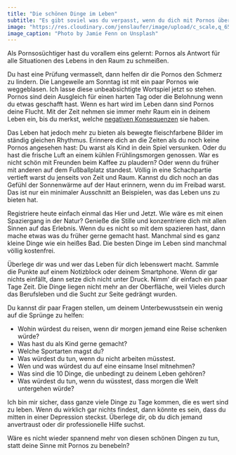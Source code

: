 ```yaml
---
title: "Die schönen Dinge im Leben"
subtitle: "Es gibt soviel was du verpasst, wenn du dich mit Pornos überflutest"
image: "https://res.cloudinary.com/jenslaufer/image/upload/c_scale,q_65,w_800/v1583488699/jamie-fenn-G5olxxSuHcs-unsplash.jpg"
image_caption: "Photo by Jamie Fenn on Unsplash"
---
```


Als Pornsosüchtiger hast du vorallem eins gelernt: Pornos als Antwort für alle Situationen des Lebens in den Raum zu schmeißen.

Du hast eine Prüfung vermasselt, dann helfen dir die Pornos den Schmerz zu lindern. Die Langeweile am Sonntag ist mit ein paar Pornos wie weggeblasen. Ich lasse diese unbeabsichtigte Wortspiel jetzt so stehen. Pornos sind dein Ausgleich für einen harten Tag oder die Belohnung wenn du etwas geschafft hast. Wenn es hart wird im Leben dann sind Pornos deine Flucht. Mit der Zeit nehmen sie immer mehr Raum ein in deinem Leben ein, bis du merkst, welche [negativen Konsequenzen](/blog/die_negativen_aspekte_von_pornos.html) sie haben.

Das Leben hat jedoch mehr zu bieten als bewegte fleischfarbene Bilder im ständig gleichen Rhythmus. Erinnere dich an die Zeiten als du noch keine Pornos angesehen hast: Du warst als Kind in dein Spiel versunken. Oder du hast die frische Luft an einem kühlen Frühlingsmorgen genossen. War es nicht schön mit Freunden beim Kaffee zu plaudern? Oder wenn du früher mit anderen auf dem Fußballplatz standest. Völlig in eine Schachpartie vertieft warst du jenseits von Zeit und Raum. Kannst du dich noch an das Gefühl der Sonnenwärme auf der Haut erinnern, wenn du im Freibad warst. Das ist nur ein minimaler Ausschnitt an Beispielen, was das Leben uns zu bieten hat.

Registriere heute einfach einmal das Hier und Jetzt. Wie wäre es mit einen Spaziergang in der Natur? Genieße die Stille und konzentriere dich mit allen Sinnen auf das Erlebnis. Wenn du es nicht so mit dem spazieren hast, dann mache etwas was du früher gerne gemacht hast. Manchmal sind es ganz kleine Dinge wie ein heißes Bad. Die besten Dinge im Leben sind manchmal völlig kostenfrei.

Überlege dir was und wer das Leben für dich lebenswert macht. Sammle die Punkte auf einem Notizblock oder deinem Smartphone.
Wenn dir gar nichts einfällt, dann setze dich nicht unter Druck. Nimm' dir einfach ein paar Tage Zeit. Die Dinge liegen nicht mehr an der Oberfläche, weil Vieles durch das Berufsleben und die Sucht zur Seite gedrängt wurden.

Du kannst dir paar Fragen stellen, um deinem Unterbewusstsein ein wenig auf die Sprünge zu helfen:

- Wohin würdest du reisen, wenn dir morgen jemand eine Reise schenken würde?
- Was hast du als Kind gerne gemacht?
- Welche Sportarten magst du?
- Was würdest du tun, wenn du nicht arbeiten müsstest.
- Wen und was würdest du auf eine einsame Insel mitnehmen?
- Was sind die 10 Dinge, die unbedingt zu deinem Leben gehören?
- Was würdest du tun, wenn du wüsstest, dass morgen die Welt untergehen würde?

Ich bin mir sicher, dass ganze viele Dinge zu Tage kommen, die es wert sind zu leben. Wenn du wirklich gar nichts findest, dann könnte es sein, dass du mitten in einer Depression steckst. Überlege dir, ob du dich jemand anvertraust oder dir professionelle Hilfe suchst.

Wäre es nicht wieder spannend mehr von diesen schönen Dingen zu tun, statt deine Sinne mit Pornos zu benebeln?
